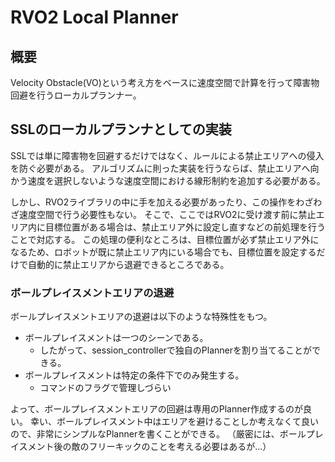 # RVO2 Local Planner

## 概要

Velocity Obstacle(VO)という考え方をベースに速度空間で計算を行って障害物回避を行うローカルプランナー。

## SSLのローカルプランナとしての実装

SSLでは単に障害物を回避するだけではなく、ルールによる禁止エリアへの侵入を防ぐ必要がある。
アルゴリズムに則った実装を行うならば、禁止エリアへ向かう速度を選択しないような速度空間における線形制約を追加する必要がある。

しかし、RVO2ライブラリの中に手を加える必要があったり、この操作をわざわざ速度空間で行う必要性もない。
そこで、ここではRVO2に受け渡す前に禁止エリア内に目標位置がある場合は、禁止エリア外に設定し直すなどの前処理を行うことで対応する。
この処理の便利なところは、目標位置が必ず禁止エリア外になるため、ロボットが既に禁止エリア内にいる場合でも、目標位置を設定するだけで自動的に禁止エリアから退避できるところである。

### ボールプレイスメントエリアの退避

ボールプレイスメントエリアの退避は以下のような特殊性をもつ。

- ボールプレイスメントは一つのシーンである。
  - したがって、session_controllerで独自のPlannerを割り当てることができる。
- ボールプレイスメントは特定の条件下でのみ発生する。
  - コマンドのフラグで管理しづらい

よって、ボールプレイスメントエリアの回避は専用のPlanner作成するのが良い。
幸い、ボールプレイスメント中はエリアを避けることしか考えなくて良いので、非常にシンプルなPlannerを書くことができる。
（厳密には、ボールプレイスメント後の敵のフリーキックのことを考える必要はあるが...）
